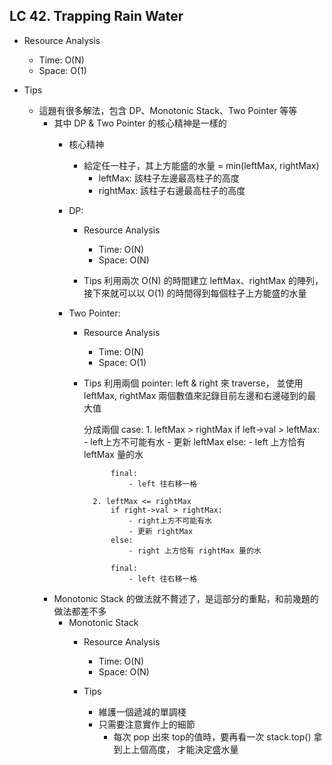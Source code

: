 ## LC 42. Trapping Rain Water
- Resource Analysis
    - Time: O(N)
    - Space: O(1)

- Tips
    - 這題有很多解法，包含 DP、Monotonic Stack、Two Pointer 等等
        - 其中 DP & Two Pointer 的核心精神是一樣的
            - 核心精神
                - 給定任一柱子，其上方能盛的水量 = min(leftMax, rightMax)
                    - leftMax: 該柱子左邊最高柱子的高度
                    - rightMax: 該柱子右邊最高柱子的高度

            - DP:  
                - Resource Analysis
                    - Time: O(N)
                    - Space: O(N)
                
                - Tips
                    利用兩次 O(N) 的時間建立 leftMax、rightMax 的陣列，
                    接下來就可以以 O(1) 的時間得到每個柱子上方能盛的水量

            - Two Pointer: 
                - Resource Analysis
                    - Time: O(N)
                    - Space: O(1) 
                       
                - Tips
                    利用兩個 pointer: left & right 來 traverse，
                    並使用 leftMax, rightMax 兩個數值來記錄目前左邊和右邊碰到的最大值

                    分成兩個 case:
                        1. leftMax > rightMax
                            if left->val > leftMax: 
                                - left上方不可能有水
                                - 更新 leftMax
                            else:
                                - left 上方恰有 leftMax 量的水 

                            final: 
                                - left 往右移一格

                        2. leftMax <= rightMax
                            if right->val > rightMax: 
                                - right上方不可能有水
                                - 更新 rightMax
                            else:
                                - right 上方恰有 rightMax 量的水 

                            final: 
                                - left 往右移一格
        
        - Monotonic Stack 的做法就不贅述了，是這部分的重點，和前幾題的做法都差不多
            - Monotonic Stack
                - Resource Analysis
                    - Time: O(N)
                    - Space: O(N)
                
                - Tips  
                    - 維護一個遞減的單調棧
                    - 只需要注意實作上的細節
                        - 每次 pop 出來 top的值時，要再看一次 stack.top() 拿到上上個高度，
                          才能決定盛水量 